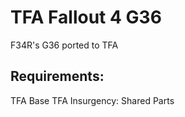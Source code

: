 # TFA Fallout 4 G36
F34R's G36 ported to TFA

## Requirements:
TFA Base
TFA Insurgency: Shared Parts
